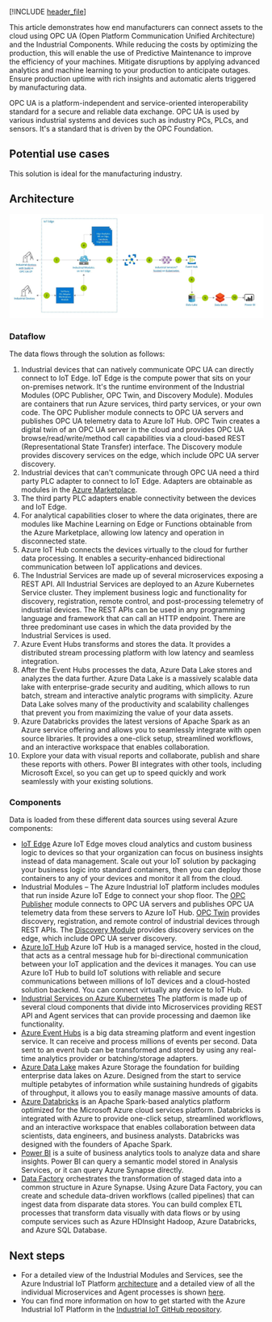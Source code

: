 [!INCLUDE [header_file](../../../includes/sol-idea-header.md)]

This article demonstrates how end manufacturers can connect assets to the cloud using OPC UA (Open Platform Communication Unified Architecture) and the Industrial Components. While reducing the costs by optimizing the production, this will enable the use of Predictive Maintenance to improve the efficiency of your machines. Mitigate disruptions by applying advanced analytics and machine learning to your production to anticipate outages. Ensure production uptime with rich insights and automatic alerts triggered by manufacturing data.

OPC UA is a platform-independent and service-oriented interoperability standard for a secure and reliable data exchange. OPC UA is used by various industrial systems and devices such as industry PCs, PLCs, and sensors. It's a standard that is driven by the OPC Foundation.

## Potential use cases

This solution is ideal for the manufacturing industry.

## Architecture

![Architecture Diagram](../media/iot-predictive-maintenance.png)

### Dataflow

The data flows through the solution as follows:

1. Industrial devices that can natively communicate OPC UA can directly connect to IoT Edge. IoT Edge is the compute power that sits on your on-premises network. It's the runtime environment of the Industrial Modules (OPC Publisher, OPC Twin, and Discovery Module). Modules are containers that run Azure services, third party services, or your own code. The OPC Publisher module connects to OPC UA servers and publishes OPC UA telemetry data to Azure IoT Hub. OPC Twin creates a digital twin of an OPC UA server in the cloud and provides OPC UA browse/read/write/method call capabilities via a cloud-based REST (Representational State Transfer) interface. The Discovery module provides discovery services on the edge, which include OPC UA server discovery.
1. Industrial devices that can't communicate through OPC UA need a third party PLC adapter to connect to IoT Edge. Adapters are obtainable as modules in the [Azure Marketplace](https://azuremarketplace.microsoft.com/marketplace).
1. The third party PLC adapters enable connectivity between the devices and IoT Edge.
1. For analytical capabilities closer to where the data originates, there are modules like Machine Learning on Edge or Functions obtainable from the Azure Marketplace, allowing low latency and operation in disconnected state.
1. Azure IoT Hub connects the devices virtually to the cloud for further data processing. It enables a security-enhanced bidirectional communication between IoT applications and devices.
1. The Industrial Services are made up of several microservices exposing a REST API. All Industrial Services are deployed to an Azure Kubernetes Service cluster. They implement business logic and functionality for discovery, registration, remote control, and post-processing telemetry of industrial devices. The REST APIs can be used in any programming language and framework that can call an HTTP endpoint. There are three predominant use cases in which the data provided by the Industrial Services is used.
1. Azure Event Hubs transforms and stores the data. It provides a distributed stream processing platform with low latency and seamless integration.
1. After the Event Hubs processes the data, Azure Data Lake stores and analyzes the data further. Azure Data Lake is a massively scalable data lake with enterprise-grade security and auditing, which allows to run batch, stream and interactive analytic programs with simplicity. Azure Data Lake solves many of the productivity and scalability challenges that prevent you from maximizing the value of your data assets.
1. Azure Databricks provides the latest versions of Apache Spark as an Azure service offering and allows you to seamlessly integrate with open source libraries. It provides a one-click setup, streamlined workflows, and an interactive workspace that enables collaboration.
1. Explore your data with visual reports and collaborate, publish and share these reports with others. Power BI integrates with other tools, including Microsoft Excel, so you can get up to speed quickly and work seamlessly with your existing solutions.

### Components

Data is loaded from these different data sources using several Azure components:

- [IoT Edge](/azure/iot-edge/about-iot-edge) Azure IoT Edge moves cloud analytics and custom business logic to devices so that your organization can focus on business insights instead of data management. Scale out your IoT solution by packaging your business logic into standard containers, then you can deploy those containers to any of your devices and monitor it all from the cloud.
- Industrial Modules – The Azure Industrial IoT platform includes modules that run inside Azure IoT Edge to connect your shop floor. The [OPC Publisher](https://github.com/Azure/Industrial-IoT/tree/main/docs/opc-publisher) module connects to OPC UA servers and publishes OPC UA telemetry data from these servers to Azure IoT Hub. [OPC Twin](https://github.com/Azure/Industrial-IoT/tree/main/docs/opc-publisher#opc-ua-client-opc-twin) provides discovery, registration, and remote control of industrial devices through REST APIs. The [Discovery Module](https://github.com/MicrosoftDocs/architecture-center-pr/blob/live/docs/solution-ideas/articles/iot-predictive-maintenance-content.md) provides discovery services on the edge, which include OPC UA server discovery.
- [Azure IoT Hub](/azure/iot-hub) Azure IoT Hub is a managed service, hosted in the cloud, that acts as a central message hub for bi-directional communication between your IoT application and the devices it manages. You can use Azure IoT Hub to build IoT solutions with reliable and secure communications between millions of IoT devices and a cloud-hosted solution backend. You can connect virtually any device to IoT Hub.
- [Industrial Services on Azure Kubernetes](https://github.com/Azure/Industrial-IoT/blob/main/docs/web-api/readme.md) The platform is made up of several cloud components that divide into Microservices providing REST API and Agent services that can provide processing and daemon like functionality.
- [Azure Event Hubs](/azure/event-hubs/event-hubs-about) is a big data streaming platform and event ingestion service. It can receive and process millions of events per second. Data sent to an event hub can be transformed and stored by using any real-time analytics provider or batching/storage adapters.
- [Azure Data Lake](/azure/storage/blobs/data-lake-storage-introduction) makes Azure Storage the foundation for building enterprise data lakes on Azure. Designed from the start to service multiple petabytes of information while sustaining hundreds of gigabits of throughput, it allows you to easily manage massive amounts of data.
- [Azure Databricks](/azure/databricks) is an Apache Spark-based analytics platform optimized for the Microsoft Azure cloud services platform. Databricks is integrated with Azure to provide one-click setup, streamlined workflows, and an interactive workspace that enables collaboration between data scientists, data engineers, and business analysts. Databricks was designed with the founders of Apache Spark.
- [Power BI](/power-bi) is a suite of business analytics tools to analyze data and share insights. Power BI can query a semantic model stored in Analysis Services, or it can query Azure Synapse directly.
- [Data Factory](/azure/data-factory) orchestrates the transformation of staged data into a common structure in Azure Synapse. Using Azure Data Factory, you can create and schedule data-driven workflows (called pipelines) that can ingest data from disparate data stores. You can build complex ETL processes that transform data visually with data flows or by using compute services such as Azure HDInsight Hadoop, Azure Databricks, and Azure SQL Database.

## Next steps

- For a detailed view of the Industrial Modules and Services, see the Azure Industrial IoT Platform [architecture](https://github.com/Azure/Industrial-IoT/blob/master/docs/architecture.md) and a detailed view of all the individual Microservices and Agent processes is shown [here](https://github.com/Azure/Industrial-IoT/tree/main).
- You can find more information on how to get started with the Azure Industrial IoT Platform in the [Industrial IoT GitHub repository](https://github.com/Azure/Industrial-IoT/tree/main).
